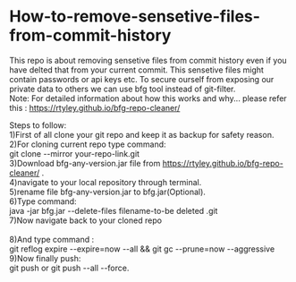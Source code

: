 # How-to-remove-sensetive-files-from-commit-history
This repo is about removing sensetive files from commit history even if you have delted that from your current commit.
This sensetive files might contain passwords or api keys etc.
To secure ourself from exposing our private data to others we can use bfg tool instead of git-filter.   
Note: For detailed information about how this works and why... please refer this : https://rtyley.github.io/bfg-repo-cleaner/ <br>


Steps to follow:<br>
1)First of all clone your git repo and keep it as backup for safety reason.<br>
2)For cloning current repo type command:<br>
	git clone --mirror your-repo-link.git<br>
3)Download bfg-any-version.jar file from https://rtyley.github.io/bfg-repo-cleaner/ .<br>
4)navigate to your local repository through terminal.<br>
5)rename file bfg-any-version.jar to bfg.jar(Optional).<br>
6)Type command:<br>
	java -jar bfg.jar --delete-files filename-to-be deleted  .git<br>
7)Now navigate back to your cloned repo <br>
<br>
8)And type command :<br>
	git reflog expire --expire=now --all && git gc --prune=now --aggressive<br>
9)Now finally push:<br>
	git push or git push --all --force.<br>

	
	
